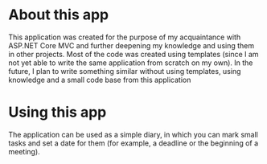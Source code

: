 # About this app
This application was created for the purpose of my acquaintance with ASP.NET Core MVC and further deepening my knowledge and using them in other projects.
Most of the code was created using templates (since I am not yet able to write the same application from scratch on my own). In the future, I plan to write something similar without using templates, using knowledge and a small code base from this application</p>

# Using this app
The application can be used as a simple diary, in which you can mark small tasks and set a date for them (for example, a deadline or the beginning of a meeting).
